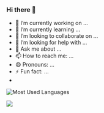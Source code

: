 ### Hi there 👋

<!--
**Brookocola/Brookocola** is a ✨ _special_ ✨ repository because its `README.md` (this file) appears on your GitHub profile.

Here are some ideas to get you started:
-->
- 🔭 I’m currently working on ...
- 🌱 I’m currently learning ...
- 👯 I’m looking to collaborate on ...
- 🤔 I’m looking for help with ...
- 💬 Ask me about ...
- 📫 How to reach me: ...
- 😄 Pronouns: ...
- ⚡ Fun fact: ...
- 
![Most Used Languages](https://github-readme-stats.vercel.app/api/top-langs/?username=Brookocola)

![](https://github-readme-stats.vercel.app/api?username=Brookocola)  


